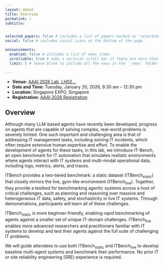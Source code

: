 ```yaml
---
layout: about
title: Overview
permalink: /
subtitle: 


selected_papers: false # includes a list of papers marked as "selected={true}"
social: false # includes social icons at the bottom of the page

announcements:
  enabled: false # includes a list of news items
  scrollable: true # adds a vertical scroll bar if there are more than 3 news items
  limit: 5 # leave blank to include all the news in the `_news` folder

---
```


- **Venue:** [AAAI 2026 Lab, LH02…](https://aaai.org/conference/aaai/aaai-26/tutorial-and-lab-list/#lh02)
- **Date and Time:** Tuesday, January 20, 2026, 8:30 am – 12:30 pm
- **Location:** Singapore EXPO, Singapore
- **Registration:** [AAAI 2026 Registration](https://aaai.getregistered.net/conference-2026)

## Overview

Although many LLM-based agents have recently been developed, progress on agents that are capable of solving complex, real-world problems is severely limited. One such important and challenging area is that of addressing IT management tasks, including solving IT incidents, which often require extensive human expertise and effort. To enable the development of agents for these tasks, in this lab, we introduce IT-Bench, an open benchmark for IT automation that simulates realistic environments where agents interact with IT systems and multi-modal operational data, including logs, metrics, alerts, and traces. 

ITBench provides a two-tiered benchmark: a static dataset (ITBench<sub>static</sub>) that closely mirrors the live, gym-like environment (ITBench<sub>live</sub>). Together, they provide a testbed for benchmarking agentic systems across a host of critical challenges, such as planning and reasoning over massive and heterogeneous IT data, safety, and stochasticity in live IT systems. Through demonstrations, participants will learn all of these challenges. 

ITBench<sub>static</sub> is more beginner-friendly, enabling rapid benchmarking of agents against a smaller set of unique IT-domain challenges. ITBench<sub>live</sub> enables more advanced researchers and practitioners familiar with IT systems to develop and test their agents against the full suite of challenging IT problems. 

We will guide attendees to use both ITBench<sub>static</sub> and ITBench<sub>live</sub> to develop baseline multi-agent systems and benchmark their performance. No prior IT or site reliability engineering (SRE) experience is required.
